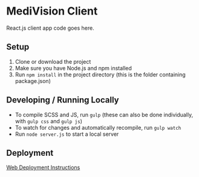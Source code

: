 # MediVision Client

React.js client app code goes here.

## Setup

1. Clone or download the project
2. Make sure you have Node.js and npm installed
3. Run `npm install` in the project directory (this is the folder containing package.json)

## Developing / Running Locally

- To compile SCSS and JS, run `gulp` (these can also be done individually, with `gulp css` and `gulp js`)
- To watch for changes and automatically recompile, run `gulp watch`
- Run `node server.js` to start a local server

## Deployment

[Web Deployment Instructions](../README.md)
